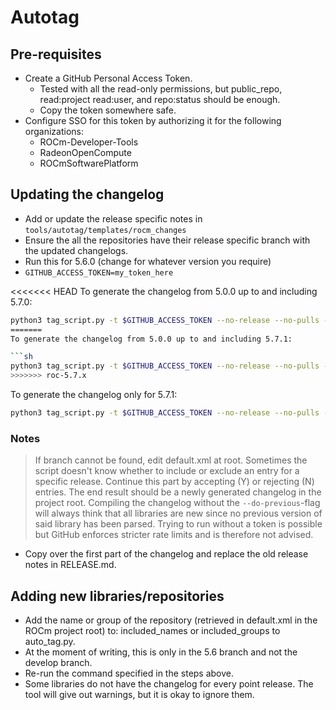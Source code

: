 # Autotag

## Pre-requisites

* Create a GitHub Personal Access Token.
  * Tested with all the read-only permissions, but public_repo, read:project read:user, and repo:status should be enough.
  * Copy the token somewhere safe.
* Configure SSO for this token by authorizing it for the following organizations:
  * ROCm-Developer-Tools
  * RadeonOpenCompute
  * ROCmSoftwarePlatform

## Updating the changelog

* Add or update the release specific notes in `tools/autotag/templates/rocm_changes`
* Ensure the all the repositories have their release specific branch with the updated changelogs.
* Run this for 5.6.0 (change for whatever version you require)
* `GITHUB_ACCESS_TOKEN=my_token_here`

<<<<<<< HEAD
To generate the changelog from 5.0.0 up to and including 5.7.0:

```sh
python3 tag_script.py -t $GITHUB_ACCESS_TOKEN --no-release --no-pulls --do-previous --compile_file ../../CHANGELOG.md --branch release/rocm-rel-5.7 5.7.0
=======
To generate the changelog from 5.0.0 up to and including 5.7.1:

```sh
python3 tag_script.py -t $GITHUB_ACCESS_TOKEN --no-release --no-pulls --do-previous --compile_file ../../CHANGELOG.md --branch release/rocm-rel-5.7 5.7.1
>>>>>>> roc-5.7.x
```

To generate the changelog only for 5.7.1:

```sh
python3 tag_script.py -t $GITHUB_ACCESS_TOKEN --no-release --no-pulls --compile_file ../../CHANGELOG.md --branch release/rocm-rel-5.7 5.7.1
```

### Notes

> If branch cannot be found, edit default.xml at root.
> Sometimes the script doesn't know whether to include or exclude an entry for a specific release. Continue this part by accepting (Y) or rejecting (N) entries.
> The end result should be a newly generated changelog in the project root.
> Compiling the changelog without the `--do-previous`-flag will always think that all libraries are new since no previous version of said library has been parsed.
> Trying to run without a token is possible but GitHub enforces stricter rate limits and is therefore not advised.

* Copy over the first part of the changelog and replace the old release notes in RELEASE.md.

## Adding new libraries/repositories

* Add the name or group of the repository (retrieved in default.xml in the ROCm project root) to: included_names or included_groups to auto_tag.py.
* At the moment of writing, this is only in the 5.6 branch and not the develop branch.
* Re-run the command specified in the steps above.
* Some libraries do not have the changelog for every point release. The tool will give out warnings, but it is okay to ignore them.

